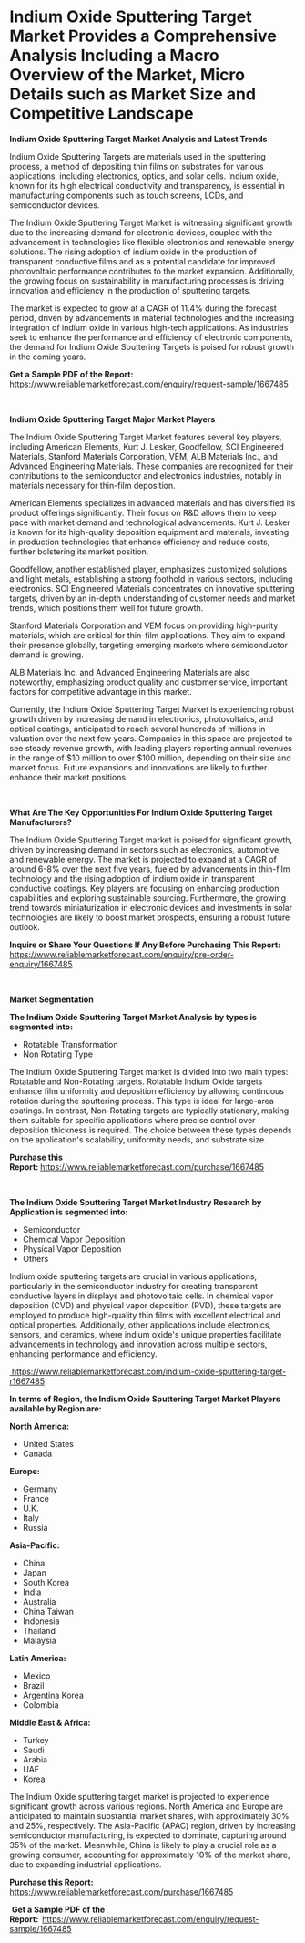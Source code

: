 <p><h1>Indium Oxide Sputtering Target Market Provides a Comprehensive Analysis Including a Macro Overview of the Market, Micro Details such as Market Size and Competitive Landscape</h1></p><p><strong>Indium Oxide Sputtering Target Market Analysis and Latest Trends</strong></p>
<p><p>Indium Oxide Sputtering Targets are materials used in the sputtering process, a method of depositing thin films on substrates for various applications, including electronics, optics, and solar cells. Indium oxide, known for its high electrical conductivity and transparency, is essential in manufacturing components such as touch screens, LCDs, and semiconductor devices.</p><p>The Indium Oxide Sputtering Target Market is witnessing significant growth due to the increasing demand for electronic devices, coupled with the advancement in technologies like flexible electronics and renewable energy solutions. The rising adoption of indium oxide in the production of transparent conductive films and as a potential candidate for improved photovoltaic performance contributes to the market expansion. Additionally, the growing focus on sustainability in manufacturing processes is driving innovation and efficiency in the production of sputtering targets.</p><p>The market is expected to grow at a CAGR of 11.4% during the forecast period, driven by advancements in material technologies and the increasing integration of indium oxide in various high-tech applications. As industries seek to enhance the performance and efficiency of electronic components, the demand for Indium Oxide Sputtering Targets is poised for robust growth in the coming years.</p></p>
<p><strong>Get a Sample PDF of the Report:&nbsp;</strong> <a href="https://www.reliablemarketforecast.com/enquiry/request-sample/1667485?utm_campaign=3013&utm_medium=2&utm_source=Github&utm_content=ia&utm_term=18042025&utm_id=indium-oxide-sputtering-target">https://www.reliablemarketforecast.com/enquiry/request-sample/1667485</a></p>
<p>&nbsp;</p>
<p><strong>Indium Oxide Sputtering Target Major Market Players</strong></p>
<p><p>The Indium Oxide Sputtering Target Market features several key players, including American Elements, Kurt J. Lesker, Goodfellow, SCI Engineered Materials, Stanford Materials Corporation, VEM, ALB Materials Inc., and Advanced Engineering Materials. These companies are recognized for their contributions to the semiconductor and electronics industries, notably in materials necessary for thin-film deposition.</p><p>American Elements specializes in advanced materials and has diversified its product offerings significantly. Their focus on R&D allows them to keep pace with market demand and technological advancements. Kurt J. Lesker is known for its high-quality deposition equipment and materials, investing in production technologies that enhance efficiency and reduce costs, further bolstering its market position.</p><p>Goodfellow, another established player, emphasizes customized solutions and light metals, establishing a strong foothold in various sectors, including electronics. SCI Engineered Materials concentrates on innovative sputtering targets, driven by an in-depth understanding of customer needs and market trends, which positions them well for future growth.</p><p>Stanford Materials Corporation and VEM focus on providing high-purity materials, which are critical for thin-film applications. They aim to expand their presence globally, targeting emerging markets where semiconductor demand is growing.</p><p>ALB Materials Inc. and Advanced Engineering Materials are also noteworthy, emphasizing product quality and customer service, important factors for competitive advantage in this market.</p><p>Currently, the Indium Oxide Sputtering Target Market is experiencing robust growth driven by increasing demand in electronics, photovoltaics, and optical coatings, anticipated to reach several hundreds of millions in valuation over the next few years. Companies in this space are projected to see steady revenue growth, with leading players reporting annual revenues in the range of $10 million to over $100 million, depending on their size and market focus. Future expansions and innovations are likely to further enhance their market positions.</p></p>
<p>&nbsp;</p>
<p><strong>What Are The Key Opportunities For Indium Oxide Sputtering Target Manufacturers?</strong></p>
<p><p>The Indium Oxide Sputtering Target market is poised for significant growth, driven by increasing demand in sectors such as electronics, automotive, and renewable energy. The market is projected to expand at a CAGR of around 6-8% over the next five years, fueled by advancements in thin-film technology and the rising adoption of indium oxide in transparent conductive coatings. Key players are focusing on enhancing production capabilities and exploring sustainable sourcing. Furthermore, the growing trend towards miniaturization in electronic devices and investments in solar technologies are likely to boost market prospects, ensuring a robust future outlook.</p></p>
<p><strong>Inquire or Share Your Questions If Any Before Purchasing This Report:</strong> <a href="https://www.reliablemarketforecast.com/enquiry/pre-order-enquiry/1667485?utm_campaign=3013&utm_medium=2&utm_source=Github&utm_content=ia&utm_term=18042025&utm_id=indium-oxide-sputtering-target">https://www.reliablemarketforecast.com/enquiry/pre-order-enquiry/1667485</a></p>
<p>&nbsp;</p>
<p><strong>Market Segmentation</strong></p>
<p><strong>The Indium Oxide Sputtering Target Market Analysis by types is segmented into:</strong></p>
<p><ul><li>Rotatable Transformation</li><li>Non Rotating Type</li></ul></p>
<p><p>The Indium Oxide Sputtering Target market is divided into two main types: Rotatable and Non-Rotating targets. Rotatable Indium Oxide targets enhance film uniformity and deposition efficiency by allowing continuous rotation during the sputtering process. This type is ideal for large-area coatings. In contrast, Non-Rotating targets are typically stationary, making them suitable for specific applications where precise control over deposition thickness is required. The choice between these types depends on the application's scalability, uniformity needs, and substrate size.</p></p>
<p><strong>Purchase this Report:&nbsp;</strong><a href="https://www.reliablemarketforecast.com/purchase/1667485?utm_campaign=3013&utm_medium=2&utm_source=Github&utm_content=ia&utm_term=18042025&utm_id=indium-oxide-sputtering-target">https://www.reliablemarketforecast.com/purchase/1667485</a></p>
<p>&nbsp;</p>
<p><strong>The Indium Oxide Sputtering Target Market Industry Research by Application is segmented into:</strong></p>
<p><ul><li>Semiconductor</li><li>Chemical Vapor Deposition</li><li>Physical Vapor Deposition</li><li>Others</li></ul></p>
<p><p>Indium oxide sputtering targets are crucial in various applications, particularly in the semiconductor industry for creating transparent conductive layers in displays and photovoltaic cells. In chemical vapor deposition (CVD) and physical vapor deposition (PVD), these targets are employed to produce high-quality thin films with excellent electrical and optical properties. Additionally, other applications include electronics, sensors, and ceramics, where indium oxide's unique properties facilitate advancements in technology and innovation across multiple sectors, enhancing performance and efficiency.</p></p>
<p><a href="https://www.reliablemarketforecast.com/indium-oxide-sputtering-target-r1667485?utm_campaign=3013&utm_medium=2&utm_source=Github&utm_content=ia&utm_term=18042025&utm_id=indium-oxide-sputtering-target">&nbsp;https://www.reliablemarketforecast.com/indium-oxide-sputtering-target-r1667485</a></p>
<p><strong>In terms of Region, the Indium Oxide Sputtering Target Market Players available by Region are:</strong></p>
<p>
    <p> <strong> North America: </strong>
        <ul>
            <li>United States</li>
            <li>Canada</li>
        </ul>
        </p> 
    <p> <strong> Europe: </strong>
        <ul>
            <li>Germany</li>
            <li>France</li>
            <li>U.K.</li>
            <li>Italy</li>
            <li>Russia</li>
        </ul>
        </p> 
    <p> <strong> Asia-Pacific: </strong>
        <ul>
            <li>China</li>
            <li>Japan</li>
            <li>South Korea</li>
            <li>India</li>
            <li>Australia</li>
            <li>China Taiwan</li>
            <li>Indonesia</li>
            <li>Thailand</li>
            <li>Malaysia</li>
        </ul>
        </p> 
    <p> <strong> Latin America: </strong>
        <ul>
            <li>Mexico</li>
            <li>Brazil</li>
            <li>Argentina Korea</li>
            <li>Colombia</li>
        </ul>
        </p> 
    <p> <strong> Middle East & Africa: </strong>
        <ul>
            <li>Turkey</li>
            <li>Saudi</li>
            <li>Arabia</li>
            <li>UAE</li>
            <li>Korea</li>
        </ul>
    </p>
    </p>
<p><p>The Indium Oxide sputtering target market is projected to experience significant growth across various regions. North America and Europe are anticipated to maintain substantial market shares, with approximately 30% and 25%, respectively. The Asia-Pacific (APAC) region, driven by increasing semiconductor manufacturing, is expected to dominate, capturing around 35% of the market. Meanwhile, China is likely to play a crucial role as a growing consumer, accounting for approximately 10% of the market share, due to expanding industrial applications.</p></p>
<p><strong>Purchase this Report: </strong><a href="https://www.reliablemarketforecast.com/purchase/1667485?utm_campaign=3013&utm_medium=2&utm_source=Github&utm_content=ia&utm_term=18042025&utm_id=indium-oxide-sputtering-target">https://www.reliablemarketforecast.com/purchase/1667485</a></p>
<p>&nbsp;<strong>Get a Sample PDF of the Report:&nbsp;&nbsp;</strong><a href="https://www.reliablemarketforecast.com/enquiry/request-sample/1667485?utm_campaign=3013&utm_medium=2&utm_source=Github&utm_content=ia&utm_term=18042025&utm_id=indium-oxide-sputtering-target">https://www.reliablemarketforecast.com/enquiry/request-sample/1667485</a></p>
<p><strong></strong></p>
<p><p></p><p></p><p></p></p>